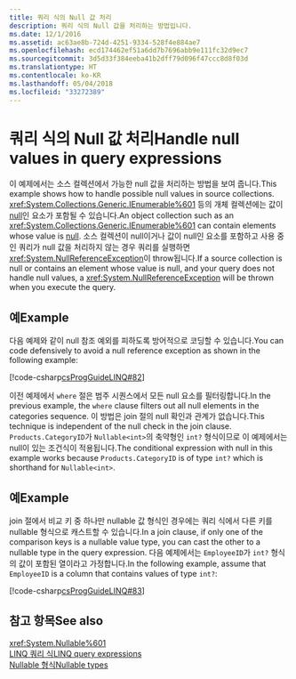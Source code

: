 ```yaml
---
title: 쿼리 식의 Null 값 처리
description: 쿼리 식의 Null 값을 처리하는 방법입니다.
ms.date: 12/1/2016
ms.assetid: ac63ae8b-724d-4251-9334-528f4e884ae7
ms.openlocfilehash: ecd174462ef51a6dd7b7696abb9e111fc32d9ec7
ms.sourcegitcommit: 3d5d33f384eeba41b2dff79d096f47ccc8d8f03d
ms.translationtype: HT
ms.contentlocale: ko-KR
ms.lasthandoff: 05/04/2018
ms.locfileid: "33272389"
---
```

# <a name="handle-null-values-in-query-expressions"></a><span data-ttu-id="c8562-103">쿼리 식의 Null 값 처리</span><span class="sxs-lookup"><span data-stu-id="c8562-103">Handle null values in query expressions</span></span>

<span data-ttu-id="c8562-104">이 예제에서는 소스 컬렉션에서 가능한 null 값을 처리하는 방법을 보여 줍니다.</span><span class="sxs-lookup"><span data-stu-id="c8562-104">This example shows how to handle possible null values in source collections.</span></span> <span data-ttu-id="c8562-105"><xref:System.Collections.Generic.IEnumerable%601> 등의 개체 컬렉션에는 값이 [null](../language-reference/keywords/null.md)인 요소가 포함될 수 있습니다.</span><span class="sxs-lookup"><span data-stu-id="c8562-105">An object collection such as an <xref:System.Collections.Generic.IEnumerable%601> can contain elements whose value is [null](../language-reference/keywords/null.md).</span></span> <span data-ttu-id="c8562-106">소스 컬렉션이 null이거나 값이 null인 요소를 포함하고 사용 중인 쿼리가 null 값을 처리하지 않는 경우 쿼리를 실행하면 <xref:System.NullReferenceException>이 throw됩니다.</span><span class="sxs-lookup"><span data-stu-id="c8562-106">If a source collection is null or contains an element whose value is null, and your query does not handle null values, a <xref:System.NullReferenceException> will be thrown when you execute the query.</span></span>  
  
## <a name="example"></a><span data-ttu-id="c8562-107">예</span><span class="sxs-lookup"><span data-stu-id="c8562-107">Example</span></span>

 <span data-ttu-id="c8562-108">다음 예제와 같이 null 참조 예외를 피하도록 방어적으로 코딩할 수 있습니다.</span><span class="sxs-lookup"><span data-stu-id="c8562-108">You can code defensively to avoid a null reference exception as shown in the following example:</span></span>  
  
 [!code-csharp[csProgGuideLINQ#82](../../../samples/snippets/csharp/concepts/linq/how-to-handle-null-values-in-query-expressions_1.cs)]  
  
 <span data-ttu-id="c8562-109">이전 예제에서 `where` 절은 범주 시퀀스에서 모든 null 요소를 필터링합니다.</span><span class="sxs-lookup"><span data-stu-id="c8562-109">In the previous example, the `where` clause filters out all null elements in the categories sequence.</span></span> <span data-ttu-id="c8562-110">이 방법은 join 절의 null 확인과 관계가 없습니다.</span><span class="sxs-lookup"><span data-stu-id="c8562-110">This technique is independent of the null check in the join clause.</span></span> <span data-ttu-id="c8562-111">`Products.CategoryID`가 `Nullable<int>`의 축약형인 `int?` 형식이므로 이 예제에서는 null이 있는 조건식이 적용됩니다.</span><span class="sxs-lookup"><span data-stu-id="c8562-111">The conditional expression with null in this example works because `Products.CategoryID` is of type `int?` which is shorthand for `Nullable<int>`.</span></span>  
  
## <a name="example"></a><span data-ttu-id="c8562-112">예</span><span class="sxs-lookup"><span data-stu-id="c8562-112">Example</span></span>

 <span data-ttu-id="c8562-113">join 절에서 비교 키 중 하나만 nullable 값 형식인 경우에는 쿼리 식에서 다른 키를 nullable 형식으로 캐스트할 수 있습니다.</span><span class="sxs-lookup"><span data-stu-id="c8562-113">In a join clause, if only one of the comparison keys is a nullable value type, you can cast the other to a nullable type in the query expression.</span></span> <span data-ttu-id="c8562-114">다음 예제에서는 `EmployeeID`가 `int?` 형식의 값이 포함된 열이라고 가정합니다.</span><span class="sxs-lookup"><span data-stu-id="c8562-114">In the following example, assume that `EmployeeID` is a column that contains values of type `int?`:</span></span>  
  
 [!code-csharp[csProgGuideLINQ#83](../../../samples/snippets/csharp/concepts/linq/how-to-handle-null-values-in-query-expressions_2.cs)]  
  
## <a name="see-also"></a><span data-ttu-id="c8562-115">참고 항목</span><span class="sxs-lookup"><span data-stu-id="c8562-115">See also</span></span>  
 <xref:System.Nullable%601>  
 [<span data-ttu-id="c8562-116">LINQ 쿼리 식</span><span class="sxs-lookup"><span data-stu-id="c8562-116">LINQ query expressions</span></span>](index.md)  
 [<span data-ttu-id="c8562-117">Nullable 형식</span><span class="sxs-lookup"><span data-stu-id="c8562-117">Nullable types</span></span>](../programming-guide/nullable-types/index.md)
